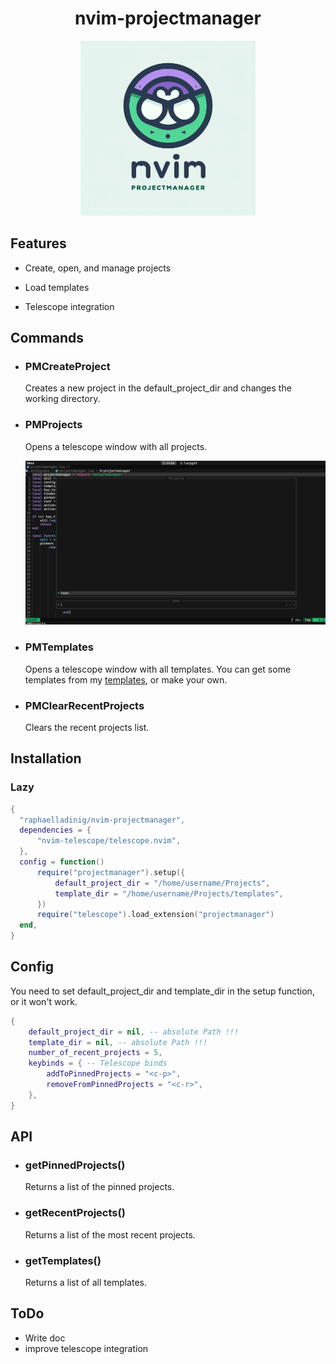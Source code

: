<div align="center">
<h1>nvim-projectmanager</h1>
<img height="280" src="./assets/logo.jpg" />
</div>

## Features

- Create, open, and manage projects

- Load templates

- Telescope integration

## Commands

- ### PMCreateProject

  Creates a new project in the default_project_dir and changes the working directory.

- ### PMProjects

  Opens a telescope window with all projects.

  ![screenshot](./assets/screenshot-2024-03-08-16-32-36.png)

- ### PMTemplates

  Opens a telescope window with all templates.
  You can get some templates from my [templates](https://github.com/raphaelladinig/templates), or make your own.

- ### PMClearRecentProjects

  Clears the recent projects list.

## Installation

### Lazy

```lua
{
  "raphaelladinig/nvim-projectmanager",
  dependencies = {
      "nvim-telescope/telescope.nvim",
  },
  config = function()
      require("projectmanager").setup({
          default_project_dir = "/home/username/Projects",
          template_dir = "/home/username/Projects/templates",
      })
      require("telescope").load_extension("projectmanager")
  end,
}
```

## Config

You need to set default_project_dir and template_dir in the setup function, or it won't work.

```lua
{
    default_project_dir = nil, -- absolute Path !!!
    template_dir = nil, -- absolute Path !!!
    number_of_recent_projects = 5,
    keybinds = { -- Telescope binds
        addToPinnedProjects = "<c-p>",
        removeFromPinnedProjects = "<c-r>",
    },
}
```

## API

- ### getPinnedProjects()

  Returns a list of the pinned projects.

- ### getRecentProjects()

  Returns a list of the most recent projects.

- ### getTemplates()

  Returns a list of all templates.

## ToDo

- Write doc
- improve telescope integration
